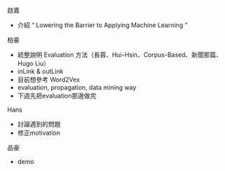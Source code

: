 啟嘉
- 介紹 “  Lowering the Barrier to Applying Machine Learning ”

柏豪
- 統整說明 Evaluation 方法（長蓉、Hui-Hsin、Corpus-Based、新聞那篇、Hugo Liu）
- inLink & outLink
- 目前想參考 Word2Vex
- evaluation, propagation, data mining way
- 下週先把evaluation那邊做完

Hans
- 討論遇到的問題
- 修正motivation

品豪
- demo
